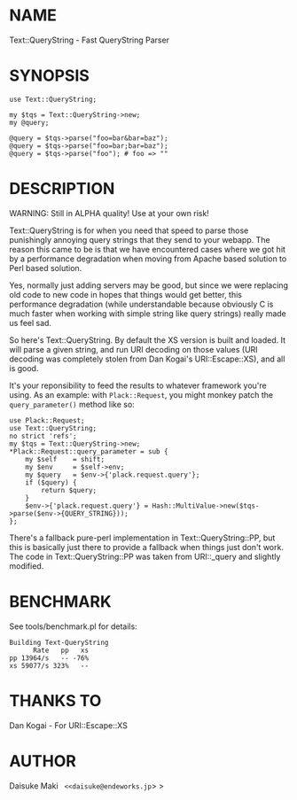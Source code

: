 # NAME

Text::QueryString - Fast QueryString Parser

# SYNOPSIS

    use Text::QueryString;

    my $tqs = Text::QueryString->new;
    my @query;

    @query = $tqs->parse("foo=bar&bar=baz");
    @query = $tqs->parse("foo=bar;bar=baz");
    @query = $tqs->parse("foo"); # foo => ""

# DESCRIPTION

WARNING: Still in ALPHA quality! Use at your own risk!

Text::QueryString is for when you need that speed to parse those punishingly
annoying query strings that they send to your webapp. The reason this
came to be is that we have encountered cases where we got hit by a performance 
degradation when moving from Apache based solution to Perl based solution.

Yes, normally just adding servers may be good, but since we were replacing
old code to new code in hopes that things would get better, this performance
degradation (while understandable because obviously C is much faster when
working with simple string like query strings) really made us feel sad.

So here's Text::QueryString. By default the XS version is built and loaded.
It will parse a given string, and run URI decoding on those values
(URI decoding was completely stolen from Dan Kogai's URI::Escape::XS), and
all is good.

It's your reponsibility to feed the results to whatever framework you're using. 
As an example: with `Plack::Request`, you might monkey patch the 
`query_parameter()` method like so:

    use Plack::Request;
    use Text::QueryString;
    no strict 'refs';
    my $tqs = Text::QueryString->new;
    *Plack::Request::query_parameter = sub {
        my $self    = shift;
        my $env     = $self->env;
        my $query   = $env->{'plack.request.query'};
        if ($query) {
            return $query;
        }
        $env->{'plack.request.query'} = Hash::MultiValue->new($tqs->parse($env->{QUERY_STRING}));
    };

There's a fallback pure-perl implementation in Text::QueryString::PP, but
this is basically just there to provide a fallback when things just don't work.
The code in Text::QueryString::PP was taken from URI::\_query and slightly
modified.

# BENCHMARK

See tools/benchmark.pl for details:

    Building Text-QueryString
          Rate   pp   xs
    pp 13964/s   -- -76%
    xs 59077/s 323%   --

# THANKS TO

Dan Kogai - For URI::Escape::XS

# AUTHOR

Daisuke Maki ` <<daisuke@endeworks.jp`\> >
